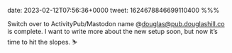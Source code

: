 date: 2023-02-12T07:56:36+0000
tweet: 1624678846699110400
%%%

Switch over to ActivityPub/Mastodon name @douglas@pub.douglashill.co is complete. I want to write more about the new setup soon, but now it’s time to hit the slopes. ⛷
